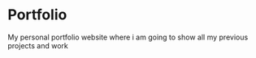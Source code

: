 # Portfolio
My personal portfolio website where i am going to show all my previous projects and work
